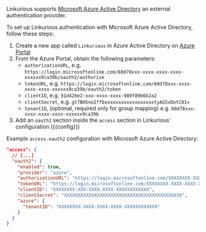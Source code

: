 Linkurious supports [Microsoft Azure Active Directory](https://docs.microsoft.com/en-us/azure/active-directory/active-directory-whatis)
an external authentication provider.

To set up Linkurious authentication with Microsoft Azure Active Directory, follow these steps:

1. Create a new app called `Linkurious` in Azure Active Directory on [Azure Portal](https://portal.azure.com)
2. From the Azure Portal, obtain the following parameters:
   - `authorizationURL`, e.g. `https://login.microsoftonline.com/60d78xxx-xxxx-xxxx-xxxx-xxxxxx9ca39b/oauth2/authorize`
   - `tokenURL`, e.g. `https://login.microsoftonline.com/60d78xxx-xxxx-xxxx-xxxx-xxxxxx9ca39b/oauth2/token`
   - `clientID`, e.g. `91d426e2-xxx-xxxx-xxxx-989f89b6b2a2`
   - `clientSecret`, e.g. `gt7BHSnoIffbxxxxxxxxxxxxxxxxxxtyAG5xDotC8I=`
   - `tenantID`, (optional, required only for group mapping) e.g. `60d78xxx-xxxx-xxxx-xxxx-xxxxxx9ca39b`
3. Add an `oauth2` section inside the `access` section in Linkurious' configuration ({{config}})

Example `access.oauth2` configuration with Microsoft Azure Active Directory:

```json
"access": {
  // [...]
  "oauth2": {
    "enabled": true,
    "provider": "azure",
    "authorizationURL": "https://login.microsoftonline.com/XXXXXXXX-XXXX-XXXX-XXXX-XXXXXXXXXXXX/oauth2/authorize",
    "tokenURL": "https://login.microsoftonline.com/XXXXXXXX-XXXX-XXXX-XXXX-XXXXXXXXXXXX/oauth2/token",
    "clientID": "XXXXXXXX-XXX-XXXX-XXXX-XXXXXXXXXXXX",
    "clientSecret": "XXXXXXXXXXXXXXXXXXXXXXXXXXXXXXXXXXXXXXXXXXX",
    "azure": {
      "tenantID": "XXXXXXXX-XXXX-XXXX-XXXX-XXXXXXXXXXXX"
    }
  }
}
```
